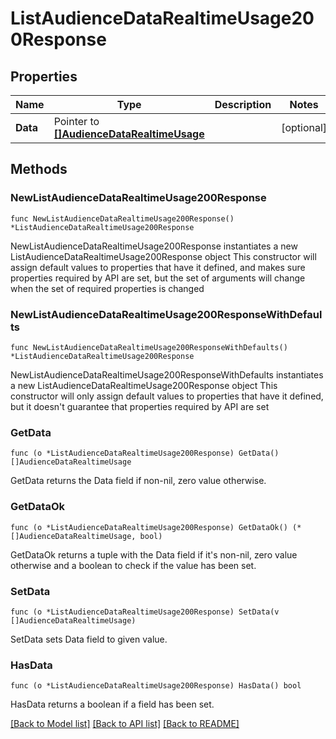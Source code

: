 # ListAudienceDataRealtimeUsage200Response

## Properties

Name | Type | Description | Notes
------------ | ------------- | ------------- | -------------
**Data** | Pointer to [**[]AudienceDataRealtimeUsage**](AudienceDataRealtimeUsage.md) |  | [optional] 

## Methods

### NewListAudienceDataRealtimeUsage200Response

`func NewListAudienceDataRealtimeUsage200Response() *ListAudienceDataRealtimeUsage200Response`

NewListAudienceDataRealtimeUsage200Response instantiates a new ListAudienceDataRealtimeUsage200Response object
This constructor will assign default values to properties that have it defined,
and makes sure properties required by API are set, but the set of arguments
will change when the set of required properties is changed

### NewListAudienceDataRealtimeUsage200ResponseWithDefaults

`func NewListAudienceDataRealtimeUsage200ResponseWithDefaults() *ListAudienceDataRealtimeUsage200Response`

NewListAudienceDataRealtimeUsage200ResponseWithDefaults instantiates a new ListAudienceDataRealtimeUsage200Response object
This constructor will only assign default values to properties that have it defined,
but it doesn't guarantee that properties required by API are set

### GetData

`func (o *ListAudienceDataRealtimeUsage200Response) GetData() []AudienceDataRealtimeUsage`

GetData returns the Data field if non-nil, zero value otherwise.

### GetDataOk

`func (o *ListAudienceDataRealtimeUsage200Response) GetDataOk() (*[]AudienceDataRealtimeUsage, bool)`

GetDataOk returns a tuple with the Data field if it's non-nil, zero value otherwise
and a boolean to check if the value has been set.

### SetData

`func (o *ListAudienceDataRealtimeUsage200Response) SetData(v []AudienceDataRealtimeUsage)`

SetData sets Data field to given value.

### HasData

`func (o *ListAudienceDataRealtimeUsage200Response) HasData() bool`

HasData returns a boolean if a field has been set.


[[Back to Model list]](../README.md#documentation-for-models) [[Back to API list]](../README.md#documentation-for-api-endpoints) [[Back to README]](../README.md)


